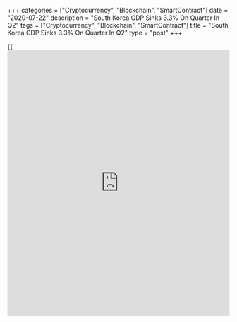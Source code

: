 +++
categories = ["Cryptocurrency", "Blockchain", "SmartContract"]
date = "2020-07-22"
description = "South Korea GDP Sinks 3.3% On Quarter In Q2"
tags = ["Cryptocurrency", "Blockchain", "SmartContract"]
title = "South Korea GDP Sinks 3.3% On Quarter In Q2"
type = "post"
+++

{{<iframe id="large-banner" src="https://www.bounty.group/#slide=16.0" width="100%" height="600" scrolling="no" style="border: 0px solid rgb(216, 221, 230); border-radius: 3px;">}}

South Korea's gross domestic product was down a seasonally adjusted 3.3
percent on quarter in the second quarter of 2020, the Bank of Korea said
in Thursday's advance estimate.

That missed forecasts for a decline of 2.3 percent following the 1.3
percent contraction in the previous three months.

Real gross domestic income decreased by 2.0 percent on quarter.

On the expenditure side, private consumption was up 1.4 percent as
expenditures on durable goods increased. Government consumption rose 1.0
percent, with increased expenditures on goods. Construction investment
contracted 1.3 percent as building construction decreased. Facilities
investment fell 2.9 percent driven by a decrease in transportation
equipment.

Exports fell by 16.6 percent due to decreases in motor vehicles and coal
and petroleum products. Imports lost 7.4 percent owing to reduced
imports of crude oil.

On the production side, agriculture, forestry and fishing sank 9.7
percent, as crop yields declined. Manufacturing dropped 9.0 percent, due
to decreases in transportation equipment and computer and electronic and
optical products.

Electricity, gas and water supply added 2.8 percent, due to improvement
in generation efficiency despite a decrease in sales of electricity.
Construction eased 0.2 percent, owing to a decrease in building
construction.

Services shed 1.1 percent, mainly in wholesale and retail trade,
accommodation and food services, transportation and storage and cultural
and other services.

On a yearly basis, GDP was down 2.9 percent - again missing forecasts
for a fall of 2.0 percent after rising 1.4 percent in the three months
prior.

For comments and feedback [contact](https://www.playgroundfx.com/contact/): editorial@rtt[news](https://www.letsplayfx.com/blog/forex-news-website/).com

[Economic News][1]

 **What parts of the world are seeing the best (and worst) economic
performances lately? Click[here][2] to check out our [Econ Scorecard][2]
and find out! See up-to-the-moment [ranking](https://www.playgroundfx.com/blog/crypto-exchange-ranking/)s for the best and worst
performers in [GDP][3], [unemployment rate][4], [inflation][5] and much
more.**

   1. www.rtt[news](https://www.letsplayfx.com/blog/forex-news-website/).com/Content/EconomicNews.aspx
   2. www.rtt[news](https://www.letsplayfx.com/blog/forex-news-website/).com/economic-scorecard/world-rank/industrial-production/highest-performance.aspx
   3. www.rtt[news](https://www.letsplayfx.com/blog/forex-news-website/).com/economic-scorecard/world-rank/GDP/highest-performance.aspx
   4. www.rtt[news](https://www.letsplayfx.com/blog/forex-news-website/).com/economic-scorecard/world-rank/unemployment-rate/lowest-performance.aspx
   5. www.rtt[news](https://www.letsplayfx.com/blog/forex-news-website/).com/economic-scorecard/world-rank/CPI/highest-performance.aspx